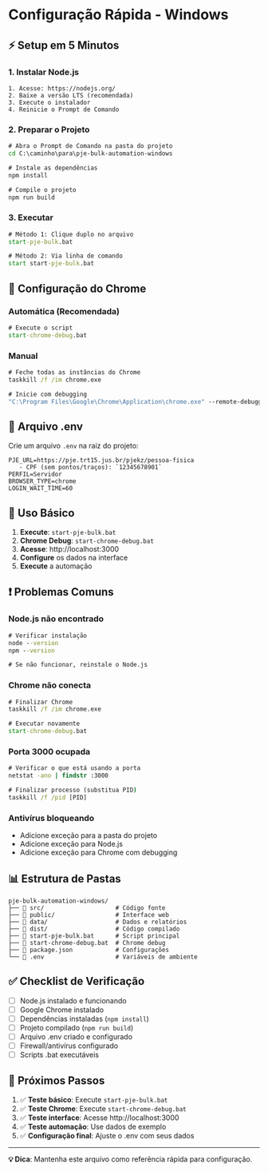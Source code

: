 # Configuração Rápida - Windows

## ⚡ Setup em 5 Minutos

### 1. Instalar Node.js

```
1. Acesse: https://nodejs.org/
2. Baixe a versão LTS (recomendada)
3. Execute o instalador
4. Reinicie o Prompt de Comando
```

### 2. Preparar o Projeto

```cmd
# Abra o Prompt de Comando na pasta do projeto
cd C:\caminho\para\pje-bulk-automation-windows

# Instale as dependências
npm install

# Compile o projeto
npm run build
```

### 3. Executar

```cmd
# Método 1: Clique duplo no arquivo
start-pje-bulk.bat

# Método 2: Via linha de comando
start start-pje-bulk.bat
```

## 🔧 Configuração do Chrome

### Automática (Recomendada)

```cmd
# Execute o script
start-chrome-debug.bat
```

### Manual

```cmd
# Feche todas as instâncias do Chrome
taskkill /f /im chrome.exe

# Inicie com debugging
"C:\Program Files\Google\Chrome\Application\chrome.exe" --remote-debugging-port=9222 --user-data-dir=%TEMP%\chrome-debug
```

## 📝 Arquivo .env

Crie um arquivo `.env` na raiz do projeto:

```env
PJE_URL=https://pje.trt15.jus.br/pjekz/pessoa-fisica
   - CPF (sem pontos/traços): `12345678901`
PERFIL=Servidor
BROWSER_TYPE=chrome
LOGIN_WAIT_TIME=60
```

## 🚀 Uso Básico

1. **Execute**: `start-pje-bulk.bat`
2. **Chrome Debug**: `start-chrome-debug.bat`
3. **Acesse**: http://localhost:3000
4. **Configure** os dados na interface
5. **Execute** a automação

## ❗ Problemas Comuns

### Node.js não encontrado

```cmd
# Verificar instalação
node --version
npm --version

# Se não funcionar, reinstale o Node.js
```

### Chrome não conecta

```cmd
# Finalizar Chrome
taskkill /f /im chrome.exe

# Executar novamente
start-chrome-debug.bat
```

### Porta 3000 ocupada

```cmd
# Verificar o que está usando a porta
netstat -ano | findstr :3000

# Finalizar processo (substitua PID)
taskkill /f /pid [PID]
```

### Antivírus bloqueando

- Adicione exceção para a pasta do projeto
- Adicione exceção para Node.js
- Adicione exceção para Chrome com debugging

## 📊 Estrutura de Pastas

```
pje-bulk-automation-windows/
├── 📁 src/                    # Código fonte
├── 📁 public/                 # Interface web
├── 📁 data/                   # Dados e relatórios
├── 📁 dist/                   # Código compilado
├── 📄 start-pje-bulk.bat      # Script principal
├── 📄 start-chrome-debug.bat  # Chrome debug
├── 📄 package.json            # Configurações
└── 📄 .env                    # Variáveis de ambiente
```

## ✅ Checklist de Verificação

- [ ] Node.js instalado e funcionando
- [ ] Google Chrome instalado
- [ ] Dependências instaladas (`npm install`)
- [ ] Projeto compilado (`npm run build`)
- [ ] Arquivo .env criado e configurado
- [ ] Firewall/antivírus configurado
- [ ] Scripts .bat executáveis

## 🎯 Próximos Passos

1. ✅ **Teste básico**: Execute `start-pje-bulk.bat`
2. ✅ **Teste Chrome**: Execute `start-chrome-debug.bat`
3. ✅ **Teste interface**: Acesse http://localhost:3000
4. ✅ **Teste automação**: Use dados de exemplo
5. ✅ **Configuração final**: Ajuste o .env com seus dados

---

**💡 Dica**: Mantenha este arquivo como referência rápida para configuração.
